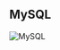 ## MySQL


![MySQL](https://s3.amazonaws.com/intranet-projects-files/holbertonschool-sysadmin_devops/280/KkrkDHT.png)

